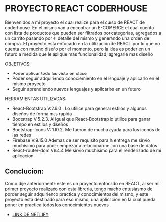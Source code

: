 # PROYECTO REACT CODERHOUSE

Bienvenidos a mi proyecto el cual realize para el curso de REACT de coderhouse. En el mismo van a encontrar un E-COMERCE el cual cuenta con lista de productos que pueden ser filtrados por categorias, agregados a un carrito pasando por el detalle del mismo y generando una orden de compra. El proyecto esta enfocado en la utilizacion de REACT por lo que no cuenta con mucho diseño por el momento, pero la idea es poder en un futuro a medida que le aplique mas funcionalidad, agregarle mas diseño

OBJETIVOS:

- Poder aplicar todo los visto en clase
- Poder seguir adquiriendo conociemiento en el lenguaje y aplicarlo en el mismo proyecto
- Seguir aprendiendo nuevos lenguajes y aplicarlos en un futuro

HERRAMIENTAS UTILIZADAS:

- React-Bootstrap V:2.6.0 . Lo utilice para generar estilos y algunos diseños de forma mas rapida
- Bootstrap V:5.2.3. Al igual que React-Bootstrap lo utilice para ganar tiempo en estilos y diseños
- Bootstrap-Icons V: 1.10.2. Me fueron de mucha ayuda para los iconos de las redes
- Firebase V:9.15.0 Ademas de ser requisito para la entrega me sirvio muchisimo para poder empezar a relacionarme con una base de datos
- React-router-dom V6.4.4 Me sirvio muchisimo para el renderizado de mi aplicacion

## Conclucion:

Como dije anteriormente este es un proyecto enfocado en REACT, al ser mi primer proyecto realizado con esta libreria, tengo mucho entusiasmo de porder seguir adquiriendo practica y conocimientos del mismo, y este proyecto esta destinado para eso mismo, una aplicacion en la cual pueda poner en practica todos los conocimientos nuevos

- [ LINK DE NETLIFY](https://phenomenal-tulumba-c4a381.netlify.app)
